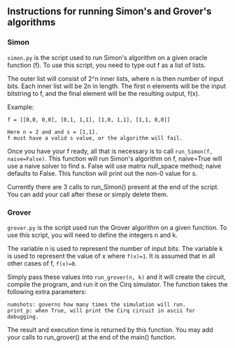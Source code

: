 ## Instructions for running Simon's and Grover's algorithms

### Simon
```simon.py``` is the script used to run Simon's algorithm on a given 
oracle function (f).  To use this script, you need to type out f as a list of lists. 

The outer list will consist of 2^n inner lists, where n is then number of input bits. 
Each inner list will be 2n in length. 
The first n elements will be the input bitstring to f, and the final element will be 
the resulting output, f(x). 

Example:

    f = [[0,0, 0,0], [0,1, 1,1], [1,0, 1,1], [1,1, 0,0]]
    
    Here n = 2 and and s = [1,1].
    f must have a valid s value, or the algorithm will fail.

Once you have your f ready, all that is necessary is to call ```run_Simon(f, naive=False)```.
This function will run Simon's algorithm on f, naive=True will use a naive solver to find s.  False will 
use matrix null_space method; naive defaults to False.  This function will print out the non-0 
value for s.

Currently there are 3 calls to run_Simon() present at the end of the script. 
You can add your call after these or simply delete them.

### Grover

```grover.py``` is the script used run the Grover algorithm on a given function. 
To use this script, you will need to define the integers n and k. 

The variable n is used to represent the number of input bits. The variable k is used 
to represent the value of x where ```f(x)=1```. It is assumed that in all other cases of 
f, ```f(x)=0```. 

Simply pass these values into ```run_grover(n, k)``` and it will create the circuit, 
compile the program, and run it on the Cirq simulator. The function takes the following 
extra parameters:
 
    numshots: governs how many times the simulation will run.
    print_p: when True, will print the Cirq circuit in ascii for debugging.

The result and execution time is returned by this function. 
You may add your calls to run_grover() at the end of the main() function.